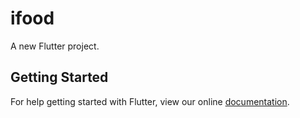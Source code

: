 # ifood

A new Flutter project.

## Getting Started

For help getting started with Flutter, view our online
[documentation](https://flutter.io/).
